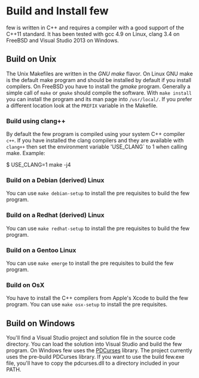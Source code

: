 Build and Install few
=====================

few is written in C++ and requires a compiler with a good support of
the C++11 standard. It has been tested with gcc 4.9 on Linux, clang
3.4 on FreeBSD and Visual Studio 2013 on Windows.

Build on Unix
-------------

The Unix Makefiles are written in the _GNU make_ flavor. On Linux GNU
make is the default make program and should be installed by default if
you install compilers. On FreeBSD you have to install the _gmake_
program. Generally a simple call of `make` or `gmake` should compile
the software. With `make install` you can install the program and its
man page into `/usr/local/`. If you prefer a different location look
at the `PREFIX` variable in the Makefile.

### Build using clang++

By default the few program is compiled using your system C++ compiler
`c++`. If you have installed the clang compilers and they are
available with `clang++` then set the environment variable 'USE_CLANG`
to 1 when calling make. Example:

   $ USE_CLANG=1 make -j4

### Build on a Debian (derived) Linux

You can use `make debian-setup` to install the pre requisites to build
the few program.

### Build on a Redhat (derived) Linux

You can use `make redhat-setup` to install the pre requisites to build
the few program.

### Build on a Gentoo Linux

You can use `make emerge` to install the pre requisites to build
the few program.

### Build on OsX

You have to install the C++ compilers from Apple's Xcode to build the
few program.  You can use `make osx-setup` to install the pre
requisites.

Build on Windows
----------------

You'll find a Visual Studio project and solution file in the source
code directory. You can load the solution into Visual Studio and build
the few program. On Windows few uses the
[PDCurses](http://pdcurses.sourceforge.net/) library. The project
currently uses the pre-build PDCurses library. If you want to use the
build few.exe file, you'll have to copy the pdcurses.dll to a directory
included in your PATH.
